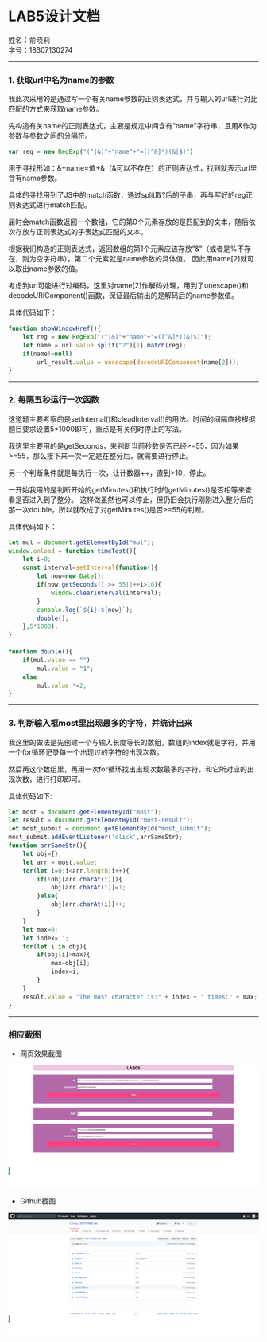 LAB5设计文档
====================

姓名：俞晓莉       
学号：18307130274

----------------------

### 1. 获取url中名为name的参数

我此次采用的是通过写一个有关name参数的正则表达式，并与输入的url进行对比匹配的方式来获取name参数。

先构造有关name的正则表达式，主要是规定中间含有“name”字符串，且用&作为参数与参数之间的分隔符。

```js
var reg = new RegExp("(^|&)"+"name"+"=([^&]*)(&|$)")
```
用于寻找形如：&+name=值+&（&可以不存在）的正则表达式，找到就表示url里含有name参数。

具体的寻找用到了JS中的match函数，通过split取?后的子串，再与写好的reg正则表达式进行match匹配。

届时会match函数返回一个数组，它的第0个元素存放的是匹配到的文本，随后依次存放与正则表达式的子表达式匹配的文本。

根据我们构造的正则表达式，返回数组的第1个元素应该存放"&"（或者是%不存在，则为空字符串），第二个元素就是name参数的具体值。
因此用name[2]就可以取出name参数的值。

考虑到url可能进行过编码，这里对name[2]作解码处理，用到了unescape()和decodeURIComponent()函数，保证最后输出的是解码后的name参数值。

具体代码如下：
```js
function showWindowHref(){
    let reg = new RegExp("(^|&)"+"name"+"=([^&]*)(&|$)");
    let name = url.value.split("?")[1].match(reg);
    if(name!=null)
        url_result.value = unescape(decodeURIComponent(name[2]));
}
```

-----------------------------------------
### 2. 每隔五秒运行一次函数

这道题主要考察的是setInternal()和cleadInterval()的用法。时间的间隔直接根据题目要求设置5*1000即可，重点是有关何时停止的写法。

我这里主要用的是getSeconds，来判断当前秒数是否已经>=55，因为如果>=55，那么接下来一次一定是在整分后，就需要进行停止。

另一个判断条件就是每执行一次，让计数器++，直到>10，停止。

一开始我用的是判断开始的getMinutes()和执行时的getMinutes()是否相等来查看是否进入到了整分。
这样做虽然也可以停止，但仍旧会执行刚刚进入整分后的那一次double，所以就改成了对getMinutes()是否>=55的判断。

具体代码如下：
```js
let mul = document.getElementById("mul");
window.onload = function timeTest(){
    let i=0;
    const interval=setInterval(function(){
        let now=new Date();
        if(now.getSeconds() >= 55||++i>10){
            window.clearInterval(interval);
        }
        console.log(`${i}:${now}`);
        double();
    },5*1000);
}

function double(){
    if(mul.value == "")
        mul.value = "1";
    else
        mul.value *=2;
}
```

--------------------------------------------
### 3. 判断输入框most里出现最多的字符，并统计出来

我这里的做法是先创建一个与输入长度等长的数组，数组的index就是字符，并用一个for循环记录每一个出现过的字符的出现次数。

然后再这个数组里，再用一次for循环找出出现次数最多的字符，和它所对应的出现次数，进行打印即可。

具体代码如下:
```js
let most = document.getElementById("most");
let result = document.getElementById("most-result");
let most_submit = document.getElementById("most_submit");
most_submit.addEventListener('click',arrSameStr);
function arrSameStr(){
    let obj={};
    let arr = most.value;
    for(let i=0;i<arr.length;i++){
        if(!obj[arr.charAt(i)]){
            obj[arr.charAt(i)]=1;
        }else{
            obj[arr.charAt(i)]++;
        }
    }
    let max=0;
    let index='';
    for(let i in obj){
        if(obj[i]>max){
            max=obj[i];
            index=i;
        }
    }
    result.value = "The most character is:" + index + " times:" + max;
}
```

-----------------------------------------
### 相应截图

* 网页效果截图

![wangye](./lab05测试.png)

* Github截图

![github](./github截图.png)
